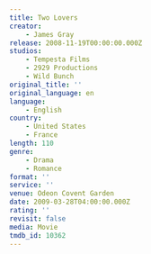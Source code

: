 ```yaml
---
title: Two Lovers
creator:
    - James Gray
release: 2008-11-19T00:00:00.000Z
studios:
    - Tempesta Films
    - 2929 Productions
    - Wild Bunch
original_title: ''
original_language: en
language:
    - English
country:
    - United States
    - France
length: 110
genre:
    - Drama
    - Romance
format: ''
service: ''
venue: Odeon Covent Garden
date: 2009-03-28T04:00:00.000Z
rating: ''
revisit: false
media: Movie
tmdb_id: 10362
---
```



